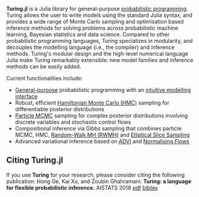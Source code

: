 **Turing.jl** is a Julia library for general-purpose [probabilistic programming](https://en.wikipedia.org/wiki/Probabilistic_programming_language).
Turing allows the user to write models using the standard Julia syntax, 
and provides a wide range of Monte Carlo sampling and optimisation based 
inference methods for solving problems across probabilistic machine learning, 
Bayesian statistics and data science. Compared to other probabilistic programming languages, 
Turing specializes in modularity, and decouples the modelling language (i.e., the compiler) and inference methods. 
Turing's modular design and the high-level numerical language Julia make Turing remarkably extensible: new model families and inference methods can be easily added.

Current functionalities include:

- [General-purpose](https://turinglang.org/docs/tutorials/06-infinite-mixture-model/) probabilistic programming with an [intuitive modelling interface](https://turinglang.org/docs/tutorials/00-introduction/)
- Robust, efficient [Hamiltonian Monte Carlo (HMC)](https://github.com/TuringLang/AdvancedHMC.jl) sampling for differentiable posterior distributions
- [Particle MCMC](https://github.com/TuringLang/AdvancedPS.jl) sampling for complex posterior distributions involving discrete variables and stochastic control flows
- Compositional inference via Gibbs sampling that combines particle MCMC, HMC, [Random-Walk MH (RWMH)](https://github.com/TuringLang/AdvancedMH.jl) and [Elliptical Slice Sampling](https://github.com/TuringLang/Turing.jl/blob/master/src/mcmc/ess.jl)
- Advanced variational inference based on [ADVI](https://github.com/TuringLang/AdvancedVI.jl) and [Normalising Flows](https://github.com/TuringLang/Bijectors.jl)

## Citing Turing.jl ##
If you use **Turing** for your research, please consider citing the following publication: Hong Ge, Kai Xu, and Zoubin Ghahramani: **Turing: a language for flexible probabilistic inference.** AISTATS 2018 [pdf](http://proceedings.mlr.press/v84/ge18b.html) [bibtex](https://github.com/TuringLang/Turing.jl/blob/master/CITATION.bib)
